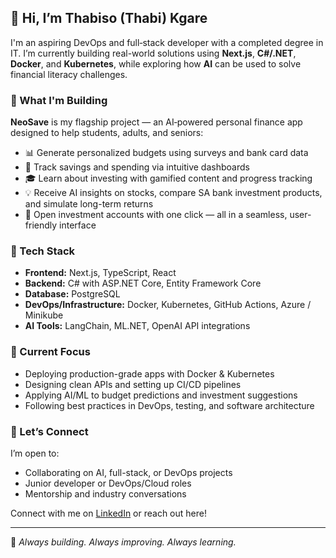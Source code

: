 ## 👋 Hi, I’m Thabiso (Thabi) Kgare

I'm an aspiring DevOps and full‑stack developer with a completed degree in IT. I’m currently building real-world solutions using **Next.js**, **C#/.NET**, **Docker**, and **Kubernetes**, while exploring how **AI** can be used to solve financial literacy challenges.

### 🚀 What I'm Building
**NeoSave** is my flagship project — an AI‑powered personal finance app designed to help students, adults, and seniors:
- 📊 Generate personalized budgets using surveys and bank card data  
- 🎯 Track savings and spending via intuitive dashboards  
- 🎓 Learn about investing with gamified content and progress tracking  
- 💡 Receive AI insights on stocks, compare SA bank investment products, and simulate long-term returns  
- 🔁 Open investment accounts with one click — all in a seamless, user-friendly interface

### 🔧 Tech Stack
- **Frontend:** Next.js, TypeScript, React  
- **Backend:** C# with ASP.NET Core, Entity Framework Core  
- **Database:** PostgreSQL  
- **DevOps/Infrastructure:** Docker, Kubernetes, GitHub Actions, Azure / Minikube  
- **AI Tools:** LangChain, ML.NET, OpenAI API integrations

### 🎯 Current Focus
- Deploying production-grade apps with Docker & Kubernetes  
- Designing clean APIs and setting up CI/CD pipelines  
- Applying AI/ML to budget predictions and investment suggestions  
- Following best practices in DevOps, testing, and software architecture

### 📩 Let’s Connect
I’m open to:
- Collaborating on AI, full-stack, or DevOps projects  
- Junior developer or DevOps/Cloud roles  
- Mentorship and industry conversations  

Connect with me on [LinkedIn](https://www.linkedin.com/in/thabiso-kgare) or reach out here!

---

🔗 *Always building. Always improving. Always learning.*
